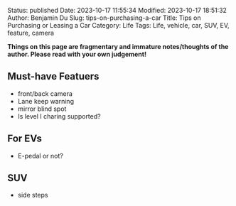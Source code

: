 Status: published
Date: 2023-10-17 11:55:34
Modified: 2023-10-17 18:51:32
Author: Benjamin Du
Slug: tips-on-purchasing-a-car
Title: Tips on Purchasing or Leasing a Car
Category: Life
Tags: Life, vehicle, car, SUV, EV, feature, camera

**Things on this page are fragmentary and immature notes/thoughts of the author. Please read with your own judgement!**


## Must-have Featuers

- front/back camera
- Lane keep warning
- mirror blind spot
- Is level I charing supported?

## For EVs
- E-pedal or not?

## SUV
- side steps
